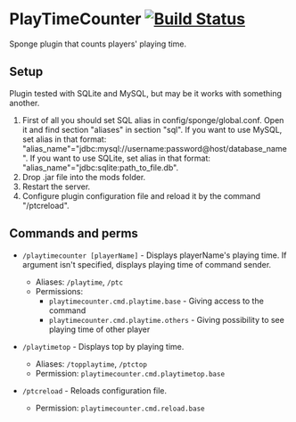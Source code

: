 # PlayTimeCounter [![Build Status](https://travis-ci.org/TheBrokenDown/PlayTimeCounter.svg?branch=master)](https://travis-ci.org/TheBrokenDown/PlayTimeCounter)
Sponge plugin that counts players' playing time.

## Setup
Plugin tested with SQLite and MySQL, but may be it works with something another.
1. First of all you should set SQL alias in config/sponge/global.conf. Open it and find section "aliases" in section "sql".
If you want to use MySQL, set alias in that format: "alias_name"="jdbc:mysql://username:password@host/database_name".
If you want to use SQLite, set alias in that format: "alias_name"="jdbc:sqlite:path_to_file.db".
2. Drop .jar file into the mods folder.
3. Restart the server.
4. Configure plugin configuration file and reload it by the command "/ptcreload".

## Commands and perms
* `/playtimecounter [playerName]` - Displays playerName's playing time. If argument isn't specified, displays playing time of command sender.
   * Aliases: `/playtime`, `/ptc`
   * Permissions:
     * `playtimecounter.cmd.playtime.base` - Giving access to the command
     * `playtimecounter.cmd.playtime.others` - Giving possibility to see playing time of other player
     
* `/playtimetop` - Displays top by playing time.
  * Aliases: `/topplaytime`, `/ptctop`
  * Permission: `playtimecounter.cmd.playtimetop.base`

* `/ptcreload` - Reloads configuration file.
  * Permission: `playtimecounter.cmd.reload.base`
